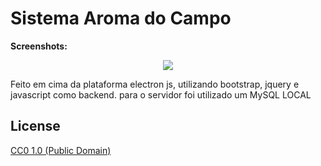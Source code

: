 # Sistema Aroma do Campo

**Screenshots:**
<p align="center">
  <img src="https://i.ibb.co/ns5JJGN/Screen.png">
</p>




Feito em cima da plataforma electron js, utilizando bootstrap, jquery e javascript como backend.
para o servidor foi utilizado um MySQL LOCAL

## License

[CC0 1.0 (Public Domain)](LICENSE.md)
